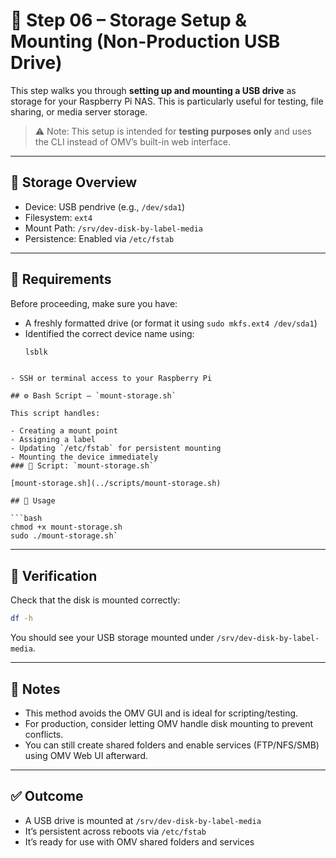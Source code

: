 # 💾 Step 06 – Storage Setup & Mounting (Non-Production USB Drive)

This step walks you through **setting up and mounting a USB drive** as storage for your Raspberry Pi NAS. This is particularly useful for testing, file sharing, or media server storage.

> ⚠️ Note: This setup is intended for **testing purposes only** and uses the CLI instead of OMV’s built-in web interface.

---

## 🧱 Storage Overview

- Device: USB pendrive (e.g., `/dev/sda1`)
- Filesystem: `ext4`
- Mount Path: `/srv/dev-disk-by-label-media`
- Persistence: Enabled via `/etc/fstab`

---

## 🧰 Requirements

Before proceeding, make sure you have:

- A freshly formatted drive (or format it using `sudo mkfs.ext4 /dev/sda1`)
- Identified the correct device name using:
  ```bash
  lsblk
```

- SSH or terminal access to your Raspberry Pi

## ⚙️ Bash Script – `mount-storage.sh`

This script handles:

- Creating a mount point
- Assigning a label
- Updating `/etc/fstab` for persistent mounting
- Mounting the device immediately
### 📄 Script: `mount-storage.sh`

[mount-storage.sh](../scripts/mount-storage.sh)

## 🚀 Usage

```bash
chmod +x mount-storage.sh 
sudo ./mount-storage.sh`
```

---

## 🧪 Verification

Check that the disk is mounted correctly:

```bash
df -h
```

You should see your USB storage mounted under `/srv/dev-disk-by-label-media`.

---

## 🧠 Notes

- This method avoids the OMV GUI and is ideal for scripting/testing.
- For production, consider letting OMV handle disk mounting to prevent conflicts.
- You can still create shared folders and enable services (FTP/NFS/SMB) using OMV Web UI afterward.

---

## ✅ Outcome

- A USB drive is mounted at `/srv/dev-disk-by-label-media`
- It’s persistent across reboots via `/etc/fstab`
- It’s ready for use with OMV shared folders and services